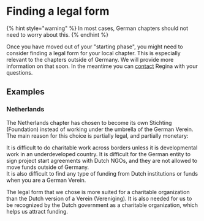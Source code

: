 # Finding a legal form

{% hint style="warning" %}
In most cases, German chapters should not need to worry about this.
{% endhint %}

Once you have moved out of your "starting phase", you might need to consider finding a legal form for your local chapter. This is especially relevant to the chapters outside of Germany. We will provide more information on that soon. In the meantime you can [contact](contact.md) Regina with your questions.

## Examples

### Netherlands

The Netherlands chapter has chosen to become its own Stichting \(Foundation\) instead of working under the umbrella of the German Verein. The main reason for this choice is partially legal, and partially monetary:

It is difficult to do charitable work across borders unless it is developmental work in an underdeveloped country. It is difficult for the German entity to sign project start agreements with Dutch NGOs, and they are not allowed to move funds outside of Germany.   
It is also difficult to find any type of funding from Dutch institutions or funds when you are a German Verein.

The legal form that we chose is more suited for a charitable organization than the Dutch version of a Verein \(Vereniging\). It is also needed for us to be recognized by the Dutch government as a charitable organization, which helps us attract funding.  

